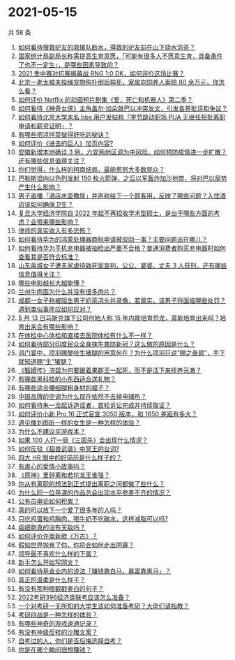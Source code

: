 # 2021-05-15

共 58 条

<!-- BEGIN -->
<!-- 最后更新时间 Sat May 15 2021 01:36:13 GMT+0800 (China Standard Time) -->

1. [如何看待搜救驴友的救援队断水，得救的驴友却在山下烧水泡茶？](https://www.zhihu.com/question/459310609)
2. [国家统计局副局长称需提高生育意愿，「可能有很多人不愿意生育，具备条件了也不一定生」，是哪些因素导致的？](https://www.zhihu.com/question/459227388)
3. [2021 季中赛对抗赛揭幕战 RNG 1:0
   DK，如何评价这场比赛？](https://www.zhihu.com/question/459459475)
4. [北京一老太被未拴绳宠物狗扑倒后猝死，家属向饲养人索赔 80
   余万元，你怎么看？](https://www.zhihu.com/question/459188941)
5. [如何评价 Netflix
   的动画短片剧集《爱，死亡和机器人》第二季？](https://www.zhihu.com/question/459134092)
6. [如何看待《神奇女侠》主角盖尔·加朵就巴以冲突发文，引发各界批评和争议？](https://www.zhihu.com/question/459349054)
7. [如何看待北京大学未名 bbs 用户发帖称「字节跳动职场 PUA
   无继任拒批离职申请和薪资证明」？](https://www.zhihu.com/question/459317193)
8. [有哪些把凉拌菜做得好吃的秘诀？](https://www.zhihu.com/question/327948969)
9. [如何评价《进击的巨人》加页内容?](https://www.zhihu.com/question/458917406)
10. [安徽新增本地确诊 3
    例，六安两地区调为中风险，如何预防疫情进一步扩散？还有哪些信息值得关注？](https://www.zhihu.com/question/459297033)
11. [你们觉得，什么样的柯南结局，最能惹怒大多数观众？](https://www.zhihu.com/question/336378614)
12. [巴勒斯坦向以色列发射 150
    枚火箭弹，之后以军轰炸加沙地带，将对巴以局势产生什么影响？](https://www.zhihu.com/question/458956080)
13. [男子直播「酒店水壶撒尿」并声称给下一个顾客用，反映了哪些问题？入住酒店该如何确保卫生？](https://www.zhihu.com/question/459371363)
14. [复旦大学经济学院自 2022
    年起不再招收学术型硕士，是出于哪些方面的考虑？会带来哪些影响？](https://www.zhihu.com/question/458991146)
15. [律师的真实收入有多恐怖？](https://www.zhihu.com/question/360433896)
16. [如何看待华为的鸿蒙处理器商标申请被驳回一事？主要问题出在哪儿？](https://www.zhihu.com/question/459040169)
17. [如何看待华为手机充电器被抽检出严重不合格？普通消费者购买充电器时如何查看其是否符合标准？](https://www.zhihu.com/question/459365657)
18. [山东禹城女子遭夫家虐待致死案宣判，公公、婆婆、丈夫 3
    人获刑，还有哪些信息值得关注？](https://www.zhihu.com/question/459407000)
19. [哪些电影越长大越能懂？](https://www.zhihu.com/question/453278386)
20. [兰州牛肉面为什么并没有很多肉片？](https://www.zhihu.com/question/448755182)
21. [成都一女子称被陌生男子奶茶浇头并录像，若属实，该男子将面临哪些处罚？遇到类似事件应如何应对？](https://www.zhihu.com/question/459197699)
22. [5 月 13 日马斯克旗下公司创始人称 15
    年内能培育恐龙，真能培育出来吗？培育出来会有哪些影响？](https://www.zhihu.com/question/459235882)
23. [在体检中心体检和直接去医院体检有什么不一样？](https://www.zhihu.com/question/24536825)
24. [如何看待部分印度民众全身抹牛粪防新冠？这么做的原因是什么？](https://www.zhihu.com/question/459344479)
25. [鸿门宴中，项羽赐樊哙生猪腿的用意何在？为什么项羽只说“赐之彘肩”，手下就知道赐“生”猪腿？](https://www.zhihu.com/question/19870339)
26. [《甄嬛传》浣碧为何要跟着果郡王一起死，而不是活下来抚养元澈？](https://www.zhihu.com/question/433789518)
27. [有哪些黑科技的小东西适合送礼物？](https://www.zhihu.com/question/267703735)
28. [有哪些适合腰细腿粗身材的裙子？](https://www.zhihu.com/question/451854465)
29. [中国品牌的空调为什么现在依然不去掉电辅热？](https://www.zhihu.com/question/437041385)
30. [如何看待朱一龙起诉造谣者，首轮诉讼完成并持续取证？](https://www.zhihu.com/question/459455006)
31. [如何评价小新 Pro 16 正式官宣 3050 版本，和 1650
    差距有多大？](https://www.zhihu.com/question/459174182)
32. [遇见像刘雨昕一样的女生是一种怎样的体验？](https://www.zhihu.com/question/458764364)
33. [为什么不建议买游戏本？](https://www.zhihu.com/question/406822764)
34. [如果 100 人打一局《三国杀》会出现什么情况？](https://www.zhihu.com/question/458748936)
35. [如何反驳《超兽武装》中冥王的台词?](https://www.zhihu.com/question/453809133)
36. [四大 HR 眼中的好简历是什么样子的？](https://www.zhihu.com/question/270327306)
37. [有虐心的爱情小故事吗？](https://www.zhihu.com/question/381394515)
38. [《原神》里钟离和若坨龙王谁强？](https://www.zhihu.com/question/455513453)
39. [你从有离职的想法到正式提出离职之间都做了些什么？](https://www.zhihu.com/question/459123577)
40. [为什么同一位导演的作品总会出现水平参差不齐的情况？](https://www.zhihu.com/question/457590938)
41. [公务员申论如何积累？](https://www.zhihu.com/question/62703465)
42. [真的可以放下一个爱了很多年的人吗？](https://www.zhihu.com/question/453855079)
43. [只吃鸡蛋和鸡胸肉，喝牛奶不吃碳水，这样减脂可以吗?](https://www.zhihu.com/question/419594552)
44. [癌细胞真的没有天敌吗？](https://www.zhihu.com/question/443608344)
45. [如何评价许嵩新歌《万古》？](https://www.zhihu.com/question/459309716)
46. [假如世界抛弃了你，你将会如何走出阴霾？](https://www.zhihu.com/question/454120128)
47. [领导最不喜欢什么样的下属？](https://www.zhihu.com/question/401065430)
48. [新手怎么开始写网文？](https://www.zhihu.com/question/454846719)
49. [如何看待基金业内的说法「赚钱靠白马，暴富靠黑马」？](https://www.zhihu.com/question/458871834)
50. [真正的温柔是什么样子？](https://www.zhihu.com/question/374915368)
51. [有没有那种暗戳戳表白的句子？](https://www.zhihu.com/question/300244719)
52. [2022考研396经济类联考应该怎么准备？](https://www.zhihu.com/question/438333880)
53. [一个对考研一无所知的大学生该如何准备考研？大佬们请指教？](https://www.zhihu.com/question/62653700)
54. [考研四战是一种怎样的体验？](https://www.zhihu.com/question/53757945)
55. [有哪些神奇的游戏速通记录？](https://www.zhihu.com/question/458843261)
56. [有没有神级反转的沙雕文案？](https://www.zhihu.com/question/452293238)
57. [自考过的人，你们是否后悔选择自考？](https://www.zhihu.com/question/337908624)
58. [你是在哪个瞬间很想賺钱？](https://www.zhihu.com/question/451973989)

<!-- END -->
